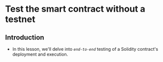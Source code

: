 # Test the smart contract without a testnet

## Introduction
- In this lesson, we'll delve into *`end-to-end`* testing of a Solidity contract's deployment and execution.

## 
